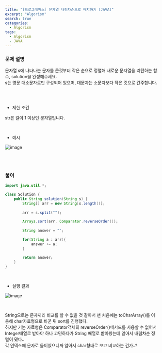 ```yaml
---
title: "[프로그래머스] 문자열 내림차순으로 배치하기 (JAVA)"
excerpt: "Algorism"
search: true
categories: 
  - Algorism
tags: 
  - Algorism
  - JAVA
---
```



### 문제 설명
문자열 s에 나타나는 문자를 큰것부터 작은 순으로 정렬해 새로운 문자열을 리턴하는 함수, solution을 완성해주세요.<br>
s는 영문 대소문자로만 구성되어 있으며, 대문자는 소문자보다 작은 것으로 간주합니다.<br>

<br><br>

- 제한 조건 

str은 길이 1 이상인 문자열입니다.<br>



<br>

- 예시 

![image](https://user-images.githubusercontent.com/73421820/121366162-38b97680-c974-11eb-8e4a-77a5be7cb26f.png)<br>





<br><br>


### 풀이



```java
import java.util.*;

class Solution {
    public String solution(String s) {
        String[] arr = new String[s.length()];
        
        arr = s.split("");
        
        Arrays.sort(arr, Comparator.reverseOrder());
        
        String answer = "";
        
        for(String a : arr){
            answer += a;
        }
       
        return answer;
    }
}
```

<br>

- 실행 결과

![image](https://user-images.githubusercontent.com/73421820/121370006-4c1a1100-c977-11eb-88d5-5d134140b327.png)

<br>

String으로는 문자끼리 비교를 할 수 없을 것 같아서 맨 처음에는 toCharArray()를 이용해
char자료형으로 바꾼 뒤 sort를 진행했다. <br>
하지만 기본 자료형은 Comparator객체의 reverseOrder()메서드를 사용할 수 없어서 Integer배열로 받아야 하나 고민하다가 String 배열로 받아봤는데 알아서 내림차순 정렬이 됐다..<br>
각 인덱스에 문자로 들어있으니까 알아서 char형태로 보고 비교하는 건가..?



<br><br>
